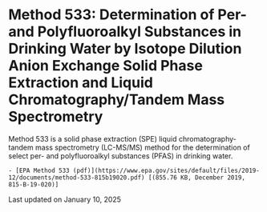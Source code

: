 # Method 533: Determination of Per- and Polyfluoroalkyl Substances in Drinking Water by Isotope Dilution Anion Exchange Solid Phase Extraction and Liquid Chromatography/Tandem Mass Spectrometry  

Method 533 is a solid phase extraction (SPE) liquid chromatography-tandem mass spectrometry (LC-MS/MS) method for the determination of select per- and polyfluoroalkyl substances (PFAS) in drinking water.

    - [EPA Method 533 (pdf)](https://www.epa.gov/sites/default/files/2019-12/documents/method-533-815b19020.pdf) [(855.76 KB, December 2019, 815-B-19-020)] 

Last updated on January 10, 2025
